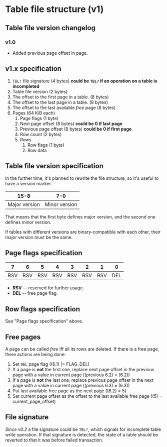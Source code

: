 # Table file structure (v1)

## Table file version changelog

### v1.0
+ Added previous page offset in page.

## v1.x specification

1. `TBL!` file signature (4 bytes) **could be `TBL?` if an operation on a table is incompleted**
2. Table file version (2 bytes)
3. The offset to the first page in a table. (8 bytes)
4. The offset to the last page in a table. (8 bytes)
5. The offset to the last available *free* page (8 bytes)
6. Pages (64 KiB each)
    1. Page flags (1 byte)
    2. Next page offset (8 bytes) **could be 0 if last page**
    3. Previous page offset (8 bytes) **could be 0 if first page**
    4. Row count (2 bytes)
    5. Rows
        1. Row flags (1 byte)
        2. Row data

## Table file version specification

In the further time, it's planned to rewrite the file structure, so it's useful to have a version marker.

|     15-8      |      7-0      |
|---------------|---------------|
| Major version | Minor version |

That means that the first byte defines major version, and the second one defines minor version.

If tables with different versions are binary-compatible with each other, their major version must be the same. 

## Page flags specification

|  7  |  6  |  5  |  4  |  3  |  2  |  1  |  0  |
|-----|-----|-----|-----|-----|-----|-----|-----|
| RSV | RSV | RSV | RSV | RSV | RSV | RSV | DEL |

- **RSV** -- reserved for further usage.
- **DEL** -- free page flag. 

## Row flags specification

See "Page flags specification" above.

## Free pages

A page can be called *free* iff all its rows are deleted. 
If there is a free page, there actions are being done:

1. Set `DEL` page flag ((6.1) |= FLAG_DEL)
2. If a page is **not** the first one, replace next page offset in the previous page with a value in current page 
((previous 6.2) = (6.2))
3. If a page is **not** the last one, replace previous page offset in the next page with a value in current page 
((previous 6.3) = (6.3))
4. Put last available free page as the next page ((6.2) = 5)
5. Set current page offset as the offset to the last available free page ((5) = current_page_offset)

## File signature

*Since v0.2* a file signature could be `TBL?`, which signals for incomplete table write operation.
If that signature is detected, the state of a table should be reverted to that it was before failed
transaction.